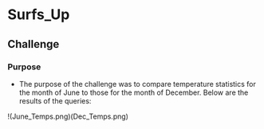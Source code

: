 # Surfs_Up

## Challenge

### Purpose
  - The purpose of the challenge was to compare temperature statistics for the month of June to those for the month of December.  Below are the results of the queries:
  
!(June_Temps.png)(Dec_Temps.png)
